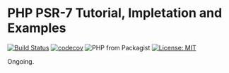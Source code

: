 # PHP PSR-7 Tutorial, Impletation and Examples

[![Build Status](https://travis-ci.org/terrylinooo/psr7.svg?branch=master)](https://travis-ci.org/terrylinooo/psr7) [![codecov](https://img.shields.io/codecov/c/github/terrylinooo/psr7.svg)](https://codecov.io/gh/terrylinooo/psr7) ![PHP from Packagist](https://img.shields.io/packagist/php-v/terrylinooo/psr7.svg) [![License: MIT](https://img.shields.io/badge/License-MIT-yellow.svg)](https://opensource.org/licenses/MIT)

Ongoing.



